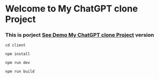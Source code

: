 # Welcome to My ChatGPT clone Project

<h3> This is porject <a href="https://beknur-gpt.netlify.app/">See Demo My ChatGPT clone Project</a> version </h3>

```
cd client
```
```
npm install
```
```
npm run dev
```
```
npm run build
```
  
           
